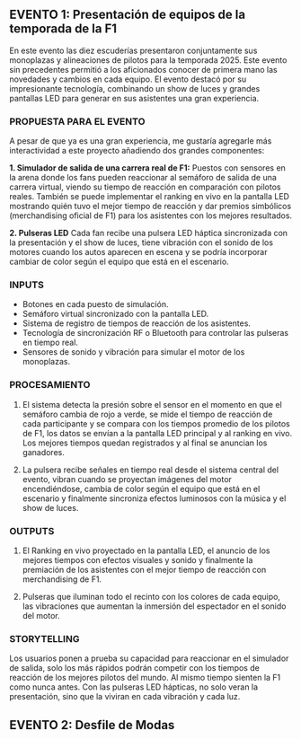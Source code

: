 EVENTO 1: Presentación de equipos de la temporada de la F1 
-
En este evento las diez escuderías presentaron conjuntamente sus monoplazas y alineaciones de pilotos para la temporada 2025. Este evento sin precedentes permitió a los aficionados conocer de primera mano las novedades y cambios en cada equipo.
El evento destacó por su impresionante tecnología, combinando un show de luces y grandes pantallas LED para generar en sus asistentes una gran experiencia.

### PROPUESTA PARA EL EVENTO
A pesar de que ya es una gran experiencia, me gustaría agregarle más interactividad a este proyecto añadiendo dos grandes componentes: 

**1. Simulador de salida de una carrera real de F1:**  Puestos con sensores en la arena donde los fans pueden reaccionar al semáforo de salida de una carrera virtual, viendo su tiempo de reacción en comparación con pilotos reales.
También se puede implementar el ranking en vivo en la pantalla LED mostrando quién tuvo el mejor tiempo de reacción y dar premios simbólicos (merchandising oficial de F1) para los asistentes con los mejores resultados.

**2. Pulseras LED** Cada fan recibe una pulsera LED háptica sincronizada con la presentación y el show de luces, tiene vibración con el sonido de los motores cuando los autos aparecen en escena y se podría incorporar cambiar de color según el equipo que está en el escenario.

### INPUTS
- Botones en cada puesto de simulación.
- Semáforo virtual sincronizado con la pantalla LED.
- Sistema de registro de tiempos de reacción de los asistentes.
- Tecnología de sincronización RF o Bluetooth para controlar las pulseras en tiempo real.
- Sensores de sonido y vibración para simular el motor de los monoplazas.
### PROCESAMIENTO
1. El sistema detecta la presión sobre el sensor en el momento en que el semáforo cambia de rojo a verde, se mide el tiempo de reacción de cada participante y se compara con los tiempos promedio de los pilotos de F1, los datos se envían a la pantalla LED principal y al ranking en vivo. Los mejores tiempos quedan registrados y al final se anuncian los ganadores.

2.  La pulsera recibe señales en tiempo real desde el sistema central del evento, vibran cuando se proyectan imágenes del motor encendiéndose, cambia de color según el equipo que está en el escenario y finalmente sincroniza efectos luminosos con la música y el show de luces.

### OUTPUTS
1. El Ranking en vivo proyectado en la pantalla LED, el anuncio de los mejores tiempos con efectos visuales y sonido y finalmente la premiación de los asistentes con el mejor tiempo de reacción con merchandising de F1.

2. Pulseras que iluminan todo el recinto con los colores de cada equipo, las vibraciones que aumentan la inmersión del espectador en el sonido del motor.

### STORYTELLING
Los usuarios ponen a prueba su capacidad para reaccionar en el simulador de salida, solo los más rápidos podrán competir con los tiempos de reacción de los mejores pilotos del mundo. Al mismo tiempo sienten la F1 como nunca antes. Con las pulseras LED hápticas, no solo veran la presentación, sino que la viviran en cada vibración y cada luz.

EVENTO 2: Desfile de Modas
-
